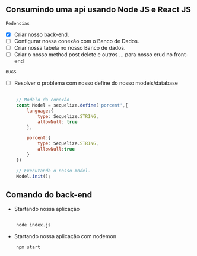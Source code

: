 ## Consumindo uma api usando Node JS e React JS

` Pedencias `

- [x] Criar nosso back-end.
- [ ] Configurar nossa conexão com o Banco de Dados.
- [ ] Criar nossa tabela no nosso Banco de dados.
- [ ] Criar o nosso method post delete e outros ... para nosso crud no front-end

` BUGS `

- [ ] Resolver o problema com nosso define do nosso models/database

``` javascript
	
	// Modelo da conexão
	const Model = sequelize.define('porcent',{
		language:{
			type: Sequelize.STRING,
			allowNull: true
		},

		porcent:{
			type: Sequelize.STRING,
			allowNull:true
		}
	})

	// Executando o nosso model.
	Model.init();

```

## Comando do back-end

* Startando nossa aplicação

``` bash

	node index.js
```


* Startando nossa aplicação com nodemon

``` bash
	npm start 

```
